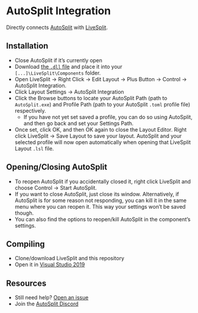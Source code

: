 ﻿# AutoSplit Integration

Directly connects [AutoSplit](https://github.com/Toufool/Auto-Split) with [LiveSplit](https://github.com/LiveSplit/LiveSplit).

## Installation

- Close AutoSplit if it’s currently open
- Download [the `.dll` file](/update/Components/LiveSplit.AutoSplitIntegration.dll?raw=true) and place it into your `[...]\LiveSplit\Components` folder.
- Open LiveSplit -> Right Click -> Edit Layout -> Plus Button -> Control -> AutoSplit Integration.
- Click Layout Settings -> AutoSplit Integration
- Click the Browse buttons to locate your AutoSplit Path (path to `AutoSplit.exe`) and Profile Path (path to your AutoSplit `.toml` profile file) respectively.
  - If you have not yet set saved a profile, you can do so using AutoSplit, and then go back and set your Settings Path.
- Once set, click OK, and then OK again to close the Layout Editor. Right click LiveSplit -> Save Layout to save your layout. AutoSplit and your selected profile will now open automatically when opening that LiveSplit Layout `.lsl` file.

## Opening/Closing AutoSplit

- To reopen AutoSplit if you accidentally closed it, right click LiveSplit and choose Control → Start AutoSplit.
- If you want to close AutoSplit, just close its window. Alternatively, if AutoSplit is for some reason not responding, you can kill it in the same menu where you can reopen it. This way your settings won’t be saved though.
- You can also find the options to reopen/kill AutoSplit in the component’s settings.

## Compiling

- Clone/download LiveSplit and this repository
- Open it in [Visual Studio 2019](https://visualstudio.microsoft.com/vs)

## Resources
- Still need help? [Open an issue](../../issues)
- Join the [AutoSplit Discord](https://discord.gg/Qcbxv9y)
